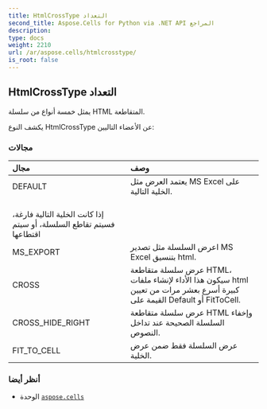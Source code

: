 ```yaml
---
title: HtmlCrossType التعداد
second_title: Aspose.Cells for Python via .NET API المراجع
description:
type: docs
weight: 2210
url: /ar/aspose.cells/htmlcrosstype/
is_root: false
---
```

##  HtmlCrossType التعداد
يمثل خمسة أنواع من سلسلة HTML المتقاطعة.



يكشف النوع HtmlCrossType عن الأعضاء التاليين:

###  مجالات
| مجال| وصف|
| :- | :- |
| DEFAULT | يعتمد العرض مثل MS Excel على الخلية التالية.<br/> إذا كانت الخلية التالية فارغة، فسيتم تقاطع السلسلة، أو سيتم اقتطاعها|
| MS_EXPORT | اعرض السلسلة مثل تصدير MS Excel بتنسيق html.|
| CROSS | عرض سلسلة متقاطعة HTML، سيكون هذا الأداء لإنشاء ملفات html كبيرة أسرع بعشر مرات من تعيين القيمة على Default أو FitToCell.|
| CROSS_HIDE_RIGHT | عرض سلسلة متقاطعة HTML وإخفاء السلسلة الصحيحة عند تداخل النصوص.|
| FIT_TO_CELL | عرض السلسلة فقط ضمن عرض الخلية.|



###  أنظر أيضا
* الوحدة [`aspose.cells`](..)
